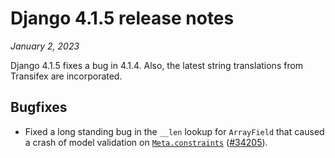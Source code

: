 # Django 4.1.5 release notes

*January 2, 2023*

Django 4.1.5 fixes a bug in 4.1.4. Also, the latest string translations from
Transifex are incorporated.

## Bugfixes

* Fixed a long standing bug in the `__len` lookup for `ArrayField` that
  caused a crash of model validation on
  [`Meta.constraints`](../ref/models/options.md#django.db.models.Options.constraints)
  ([#34205](https://code.djangoproject.com/ticket/34205)).
